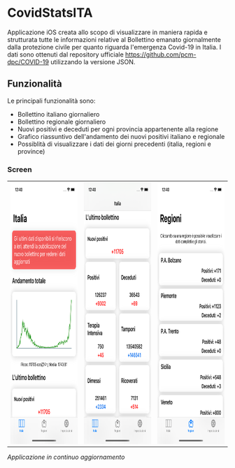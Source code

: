 # CovidStatsITA

Applicazione iOS creata allo scopo di visualizzare in maniera rapida e strutturata tutte le informazioni relative al Bollettino emanato giornalmente dalla protezione civile per quanto riguarda l'emergenza Covid-19 in Italia.
I dati sono ottenuti dal repository ufficiale https://github.com/pcm-dpc/COVID-19 utilizzando la versione JSON.

## Funzionalità
Le principali funzionalità sono:
* Bollettino italiano giornaliero
* Bollettino regionale giornaliero
* Nuovi positivi e deceduti per ogni provincia appartenente alla regione
* Grafico riassuntivo dell'andamento dei nuovi positivi italiano e regionale
* Possiblità di visualizzare i dati dei giorni precedenti (italia, regioni e province)

### Screen
<table>
  <tr>
    <td><img src="screen/Home.png" height="600px"/></td>
    <td><img src="screen/Home2.png" height="600px"/></td>
    <td><img src="screen/Regioni.png" height="600px"/></td>
  </tr>
</table>


_Applicazione in continuo aggiornamento_

